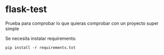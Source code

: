 # flask-test

Prueba para comprobar lo que quieras comprobar con un proyecto super simple

Se necesita instalar requirements:

```
pip install -r requirements.txt
```
